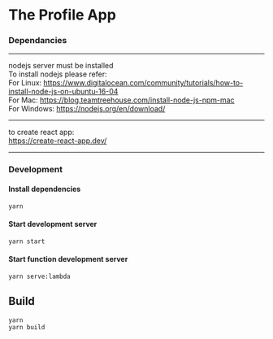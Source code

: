 # The Profile App

### Dependancies
------
nodejs server must be installed <br />
To install nodejs please refer: <br />
  For Linux: https://www.digitalocean.com/community/tutorials/how-to-install-node-js-on-ubuntu-16-04 <br />
  For Mac: https://blog.teamtreehouse.com/install-node-js-npm-mac <br />
  For Windows: https://nodejs.org/en/download/

------
to create react app: <br />
https://create-react-app.dev/

------

### Development

#### Install dependencies

`yarn`

#### Start development server

`yarn start`

#### Start function development server

`yarn serve:lambda`

## Build
```
yarn
yarn build
```
